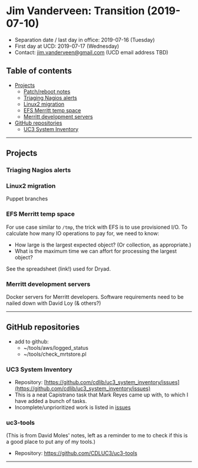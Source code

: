 # Jim Vanderveen: Transition (2019-07-10)

- Separation date / last day in office: 2019-07-16 (Tuesday) 
- First day at UCD: 2019-07-17 (Wednesday)
- Contact: [jim.vanderveen@gmail.com](mailto:jim.vanderveen+cdl@gmail.com) (UCD email address TBD)

## Table of contents

- [Projects](#projects)
   - [Patch/reboot notes](2019-07-12-patch-notes.txt)
   - [Triaging Nagios alerts](#triaging-nagios-alerts)
   - [Linux2 migration](#linux2-migration)
   - [EFS Merritt temp space](#efs-merritt-temp-space)
   - [Merritt development servers](#merritt-development-servers)
- [GitHub repositories](#github-repositories)
   - [UC3 System Inventory](#uc3-system-inventory)

---

## Projects

### Triaging Nagios alerts

### Linux2 migration

Puppet branches

### EFS Merritt temp space

For use case similar to `/tmp`, the trick with EFS is to use provisioned I/O.
To calculate how many IO operations to pay for, we need to know:

- How large is the largest expected object? (Or collection, as appropriate.)
- What is the maximum time we can affort for processing the largest object?

See the spreadsheet (link!) used for Dryad.

### Merritt development servers

Docker servers for Merritt developers.
Software requirements need to be nailed down with David Loy (& others?)

---

## GitHub repositories

- add to github:
  - ~/tools/aws/logged_status
  - ~/tools/check_mrtstore.pl

### UC3 System Inventory

- Repository: [https://github.com/cdlib/uc3_system_inventory/issues](https://github.com/cdlib/uc3_system_inventory/issues)
- This is a neat Capistrano task that Mark Reyes came up with, to which I have
  added a bunch of tasks.
- Incomplete/unprioritized work is listed in [issues](https://github.com/cdlib/uc3_system_inventory/issues)


### uc3-tools

(This is from David Moles' notes, left as a reminder to me to check if this is
a good place to put any of my tools.)

- Repository: https://github.com/CDLUC3/uc3-tools

---

